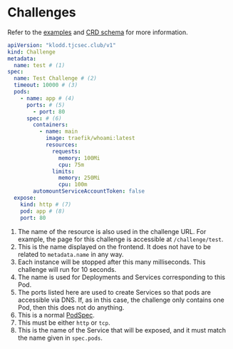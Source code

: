# Challenges

Refer to the [examples](../examples/challenges.md) and [CRD schema](https://raw.githubusercontent.com/TJCSec/klodd/master/manifests/klodd-crd.yaml) for more information.

```yaml
apiVersion: "klodd.tjcsec.club/v1"
kind: Challenge
metadata:
  name: test # (1)
spec:
  name: Test Challenge # (2)
  timeout: 10000 # (3)
  pods:
    - name: app # (4)
      ports: # (5)
        - port: 80
      spec: # (6)
        containers:
          - name: main
            image: traefik/whoami:latest
            resources:
              requests:
                memory: 100Mi
                cpu: 75m
              limits:
                memory: 250Mi
                cpu: 100m
        automountServiceAccountToken: false
  expose:
    kind: http # (7)
    pod: app # (8)
    port: 80
```

1. The name of the resource is also used in the challenge URL. For example, the page for this challenge is accessible at `/challenge/test`.
2. This is the name displayed on the frontend. It does not have to be related to `metadata.name` in any way.
3. Each instance will be stopped after this many milliseconds. This challenge will run for 10 seconds.
4. The name is used for Deployments and Services corresponding to this Pod.
5. The ports listed here are used to create Services so that pods are accessible via DNS. If, as in this case, the challenge only contains one Pod, then this does not do anything.
6. This is a normal [PodSpec](https://kubernetes.io/docs/reference/generated/kubernetes-api/v1.24/#podspec-v1-core).
7. This must be either `http` or `tcp`.
8. This is the name of the Service that will be exposed, and it must match the name given in `spec.pods`.
